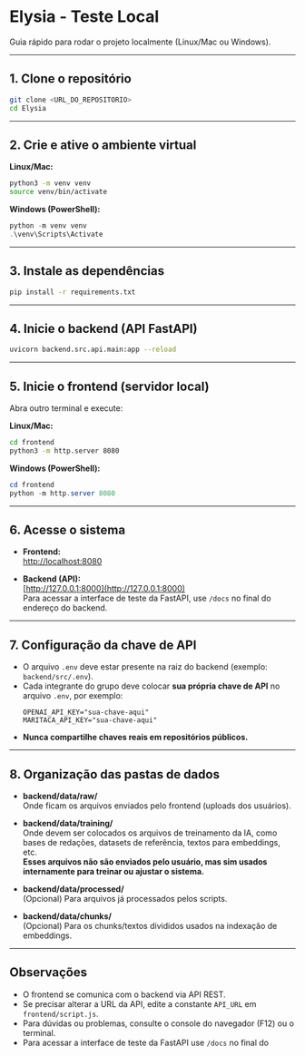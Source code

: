 # Elysia - Teste Local

Guia rápido para rodar o projeto localmente (Linux/Mac ou Windows).

---

## 1. Clone o repositório

```bash
git clone <URL_DO_REPOSITORIO>
cd Elysia
```

---

## 2. Crie e ative o ambiente virtual

**Linux/Mac:**
```bash
python3 -m venv venv
source venv/bin/activate
```

**Windows (PowerShell):**
```powershell
python -m venv venv
.\venv\Scripts\Activate
```

---

## 3. Instale as dependências

```bash
pip install -r requirements.txt
```

---

## 4. Inicie o backend (API FastAPI)

```bash
uvicorn backend.src.api.main:app --reload
```

---

## 5. Inicie o frontend (servidor local)

Abra outro terminal e execute:

**Linux/Mac:**
```bash
cd frontend
python3 -m http.server 8080
```

**Windows (PowerShell):**
```powershell
cd frontend
python -m http.server 8080
```

---

## 6. Acesse o sistema

- **Frontend:**  
  [http://localhost:8080](http://localhost:8080)

- **Backend (API):**  
  [http://127.0.0.1:8000](http://127.0.0.1:8000)  
  Para acessar a interface de teste da FastAPI, use `/docs` no final do endereço do backend.

---

## 7. Configuração da chave de API

- O arquivo `.env` deve estar presente na raiz do backend (exemplo: `backend/src/.env`).
- Cada integrante do grupo deve colocar **sua própria chave de API** no arquivo `.env`, por exemplo:
  ```
  OPENAI_API_KEY="sua-chave-aqui"
  MARITACA_API_KEY="sua-chave-aqui"
  ```
- **Nunca compartilhe chaves reais em repositórios públicos.**

---

## 8. Organização das pastas de dados

- **backend/data/raw/**  
  Onde ficam os arquivos enviados pelo frontend (uploads dos usuários).

- **backend/data/training/**  
  Onde devem ser colocados os arquivos de treinamento da IA, como bases de redações, datasets de referência, textos para embeddings, etc.  
  **Esses arquivos não são enviados pelo usuário, mas sim usados internamente para treinar ou ajustar o sistema.**

- **backend/data/processed/**  
  (Opcional) Para arquivos já processados pelos scripts.

- **backend/data/chunks/**  
  (Opcional) Para os chunks/textos divididos usados na indexação de embeddings.

---

## Observações

- O frontend se comunica com o backend via API REST.
- Se precisar alterar a URL da API, edite a constante `API_URL` em `frontend/script.js`.
- Para dúvidas ou problemas, consulte o console do navegador (F12) ou o terminal.
- Para acessar a interface de teste da FastAPI use `/docs` no final do